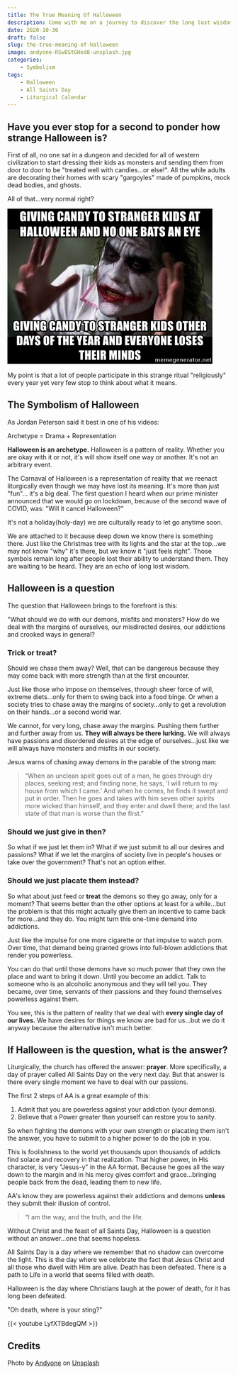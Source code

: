 ```yaml
---
title: The True Meaning Of Halloween
description: Come with me on a journey to discover the long lost wisdom that Halloween as to teach us.
date: 2020-10-30
draft: false
slug: the-true-meaning-of-halloween
image: andyone-RSw8StGHed8-unsplash.jpg
categories:
    - Symbolism
tags:
    - Halloween
    - All Saints Day
    - Liturgical Calendar
---
```


## Have you ever stop for a second to ponder how strange Halloween is?

First of all, no one sat in a dungeon and decided for all of western civilization to start dressing their kids as monsters and sending them from door to door to be "treated well with candies...or else!". All the while adults are decorating their homes with scary "gargoyles" made of pumpkins, mock dead bodies, and ghosts. 

All of that...very normal right?

![meme.jpg](meme.jpg)

My point is that a lot of people participate in this strange ritual "religiously" every year yet very few stop to think about what it means.

## The Symbolism of Halloween

As Jordan Peterson said it best in one of his videos: 

Archetype = Drama + Representation

**Halloween is an archetype.** Halloween is a pattern of reality. Whether you are okay with it or not, it's will show itself one way or another. It's not an arbitrary event.

The Carnaval of Halloween is a representation of reality that we reenact liturgically even though we may have lost its meaning. It's more than just "fun"... it's a big deal. The first question I heard when our prime minister announced that we would go on lockdown, because of the second wave of COVID, was: "Will it cancel Halloween?"

It's not a holiday(holy-day) we are culturally ready to let go anytime soon. 

We are attached to it because deep down we know there is something there. Just like the Christmas tree with its lights and the star at the top...we may not know "why" it's there, but we know it "just feels right". Those symbols remain long after people lost their ability to understand them. They are waiting to be heard. They are an echo of long lost wisdom.

## Halloween is a question

The question that Halloween brings to the forefront is this: 

"What should we do with our demons, misfits and monsters? How do we deal with the margins of ourselves, our misdirected desires, our addictions and crooked ways in general? 

### Trick or treat?

Should we chase them away? Well, that can be dangerous because they may come back with more strength than at the first encounter. 

Just like those who impose on themselves, through sheer force of will, extreme diets...only for them to swing back into a food binge. Or when a society tries to chase away the margins of society...only to get a revolution on their hands...or a second world war.

We cannot, for very long, chase away the margins. Pushing them further and further away from us. **They will always be there lurking.** We will always have passions and disordered desires at the edge of ourselves...just like we will always have monsters and misfits in our society. 

Jesus warns of chasing away demons in the parable of the strong man:

> “When an unclean spirit goes out of a man, he goes through dry places, seeking rest; and finding none, he says, ‘I will return to my house from which I came.’ And when he comes, he finds it swept and put in order. Then he goes and takes with him seven other spirits more wicked than himself, and they enter and dwell there; and the last state of that man is worse than the first.”

### Should we just give in then?

So what if we just let them in? What if we just submit to all our desires and passions? What if we let the margins of society live in people's houses or take over the government? That's not an option either.

### Should we just placate them instead?

So what about just feed or **treat** the demons so they go away, only for a moment? That seems better than the other options at least for a while...but the problem is that this might actually give them an incentive to came back for more...and they do. You might turn this one-time demand into addictions.

Just like the impulse for one more cigarette or that impulse to watch porn. Over time, that demand being granted grows into full-blown addictions that render you powerless.

You can do that until those demons have so much power that they own the place and want to bring it down. Until you become an addict. Talk to someone who is an alcoholic anonymous and they will tell you. They became, over time, servants of their passions and they found themselves powerless against them.

You see, this is the pattern of reality that we deal with **every single day of our lives.** We have desires for things we know are bad for us...but we do it anyway because the alternative isn't much better.

## If Halloween is the question, what is the answer?

Liturgically, the church has offered the answer: **prayer**. More specifically, a day of prayer called All Saints Day on the very next day. But that answer is there every single moment we have to deal with our passions.

The first 2 steps of AA is a great example of this:

1. Admit that you are powerless against your addiction (your demons).
2. Believe that a Power greater than yourself can restore you to sanity.

So when fighting the demons with your own strength or placating them isn't the answer, you have to submit to a higher power to do the job in you. 

This is foolishness to the world yet thousands upon thousands of addicts find solace and recovery in that realization. That higher power, in His character, is very "Jesus-y" in the AA format. Because he goes all the way down to the margin and in his mercy gives comfort and grace...bringing people back from the dead, leading them to new life. 

AA's know they are powerless against their addictions and demons **unless** they submit their illusion of control. 

> “I am the way, and the truth, and the life.

Without Christ and the feast of all Saints Day, Halloween is a question without an answer...one that seems hopeless.

All Saints Day is a day where we remember that no shadow can overcome the light. This is the day where we celebrate the fact that Jesus Christ and all those who dwell with Him are alive. Death has been defeated. There is a path to Life in a world that seems filled with death.

Halloween is the day where Christians laugh at the power of death, for it has long been defeated.

"Oh death, where is your sting?"

{{< youtube LyfXTBdegQM >}}

## Credits

<span>Photo by <a href="https://unsplash.com/@andyoneru?utm_source=unsplash&amp;utm_medium=referral&amp;utm_content=creditCopyText">Andyone</a> on <a href="https://unsplash.com/s/photos/halloween?utm_source=unsplash&amp;utm_medium=referral&amp;utm_content=creditCopyText">Unsplash</a></span>